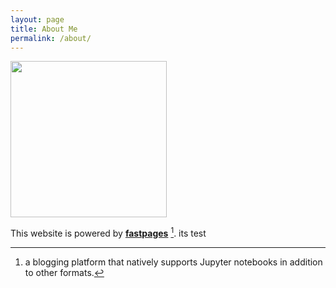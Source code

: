 ```yaml
---
layout: page
title: About Me
permalink: /about/
---
```


<!-- ![]({{site.baseurl}}/images/DurgaKumar.JPG "https://github.com/mldurga/easydl") {:height="200px" width="100px"} -->
<img src="https://github.com/mldurga/easydl/images/DurgaKumar.JPG" width="250" height="250">



This website is powered by **[fastpages](https://github.com/fastai/fastpages)** [^1].
its test



[^1]:a blogging platform that natively supports Jupyter notebooks in addition to other formats.
